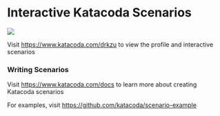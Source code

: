 # Interactive Katacoda Scenarios

[![](http://shields.katacoda.com/katacoda/drkzu/count.svg)](https://www.katacoda.com/drkzu "Get your profile on Katacoda.com")

Visit https://www.katacoda.com/drkzu to view the profile and interactive scenarios

### Writing Scenarios
Visit https://www.katacoda.com/docs to learn more about creating Katacoda scenarios

For examples, visit https://github.com/katacoda/scenario-example
